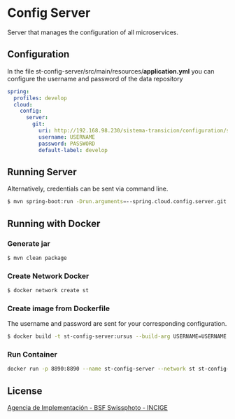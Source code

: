 # Config Server

Server that manages the configuration of all microservices.

## Configuration

In the file st-config-server/src/main/resources/**application.yml** you can configure the username and password of the data repository

```yml
spring:
  profiles: develop
  cloud:
    config:
      server:
        git:
          uri: http://192.168.98.230/sistema-transicion/configuration/st-configuration-properties.git
          username: USERNAME
          password: PASSWORD
          default-label: develop
```

## Running Server

Alternatively, credentials can be sent via command line.

```sh
$ mvn spring-boot:run -Drun.arguments=--spring.cloud.config.server.git.username=USERNAME,--spring.cloud.config.server.git.password=PASSWORD
```

## Running with Docker

### Generate jar

```sh
$ mvn clean package
```

### Create Network Docker

```sh
$ docker network create st
```

### Create image from Dockerfile

The username and password are sent for your corresponding configuration.

```sh
$ docker build -t st-config-server:ursus --build-arg USERNAME=USERNAME --build-arg PASSWORD=PASSWORD --no-cache .
```

### Run Container

```sh
docker run -p 8890:8890 --name st-config-server --network st st-config-server:ursus
```

## License

[Agencia de Implementación - BSF Swissphoto - INCIGE](https://github.com/AgenciaImplementacion/st-config-server/blob/master/LICENSE)